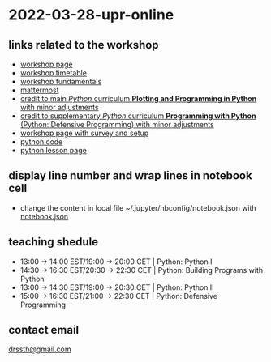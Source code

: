 # 2022-03-28-upr-online


## links related to the workshop

- [workshop page](https://indico.cern.ch/event/1112526/)
- [workshop timetable](https://indico.cern.ch/event/1112526/timetable/)
- [workshop  fundamentals](https://indico.cern.ch/event/1112526/sessions/425320/attachments/2415900/4133998/SoftwareCarpentries-Mar2022.pdf)
- [mattermost](https://mattermost.web.cern.ch/awesome-ws/channels/town-square)
- [credit to main *Python* curriculum **Plotting and Programming in Python** with minor adjustments](https://swcarpentry.github.io/python-novice-gapminder/)
- [credit to supplementary *Python* curriculum **Programming with Python** (Python: Defensive Programming) with minor adjustments](https://swcarpentry.github.io/python-novice-inflammation/)
- [workshop page with survey and setup](https://czirion.github.io/2022-03-28-upr-online/)
- [python code](https://github.com/zdshaoteach/2022-03-28-upr-online)
- [python lesson page](https://zdshaoteach.github.io/)


## display line number and wrap lines in notebook cell

- change the content in local file ~/.jupyter/nbconfig/notebook.json with [notebook.json](notebook.json)

## teaching shedule

- 13:00 → 14:00 EST/19:00 → 20:00 CET | Python: Python I 
- 14:30 → 16:30 EST/20:30 → 22:30 CET | Python: Building Programs with Python
- 13:00 → 14:30 EST/19:00 → 20:30 CET | Python: Python II 
- 15:00 → 16:30 EST/21:00 → 22:30 CET | Python: Defensive Programming

## contact email
[drssth@gmail.com](mailto:drssth@gmail.com)